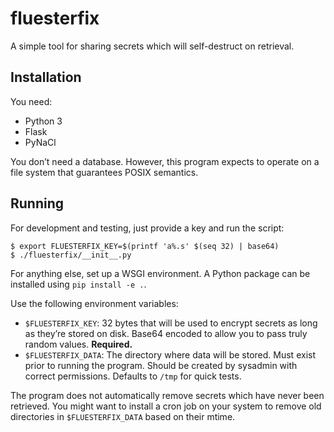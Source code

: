 fluesterfix
===========

A simple tool for sharing secrets which will self-destruct on retrieval.


Installation
------------

You need:

-   Python 3
-   Flask
-   PyNaCl

You don’t need a database. However, this program expects to operate on a
file system that guarantees POSIX semantics.


Running
-------

For development and testing, just provide a key and run the script:

    $ export FLUESTERFIX_KEY=$(printf 'a%.s' $(seq 32) | base64)
    $ ./fluesterfix/__init__.py

For anything else, set up a WSGI environment. A Python package can be
installed using `pip install -e .`.

Use the following environment variables:

-   `$FLUESTERFIX_KEY`: 32 bytes that will be used to encrypt secrets as
    long as they’re stored on disk. Base64 encoded to allow you to
    pass truly random values. **Required.**
-   `$FLUESTERFIX_DATA`: The directory where data will be stored. Must
    exist prior to running the program. Should be created by sysadmin
    with correct permissions. Defaults to `/tmp` for quick tests.

The program does not automatically remove secrets which have never been
retrieved. You might want to install a cron job on your system to remove
old directories in `$FLUESTERFIX_DATA` based on their mtime.
